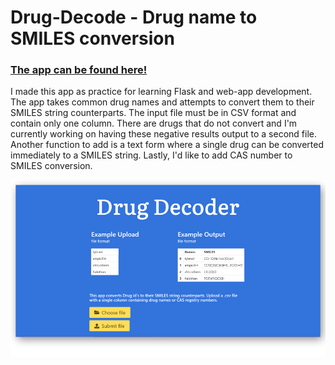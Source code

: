 # Drug-Decode - Drug name to SMILES conversion

### [The app can be found here!](http://www.drug-decode.appspot.com/)

I made this app as practice for learning Flask and web-app development. The app takes common drug names and attempts to convert them to their SMILES string counterparts. The input file must be in CSV format and contain only one column. There are drugs that do not convert and I'm currently working on having these negative results output to a second file. Another function to add is a text form where a single drug can be converted immediately to a SMILES string. Lastly, I'd like to add CAS number to SMILES conversion.

[<img src="dd2.png">](http://www.drug-decode.appspot.com/)

